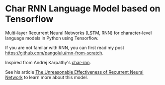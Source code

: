 # Char RNN Language Model based on Tensorflow
Multi-layer Recurrent Neural Networks (LSTM, RNN) for character-level language models in Python using Tensorflow.

If you are not familar with RNN, you can first read my post <https://github.com/pangolulu/rnn-from-scratch>.

Inspired from Andrej Karpathy's [char-rnn](https://github.com/karpathy/char-rnn).

See his article [The Unreasonable Effectiveness of Recurrent Neural Network](http://karpathy.github.io/2015/05/21/rnn-effectiveness/) to learn more about this model.